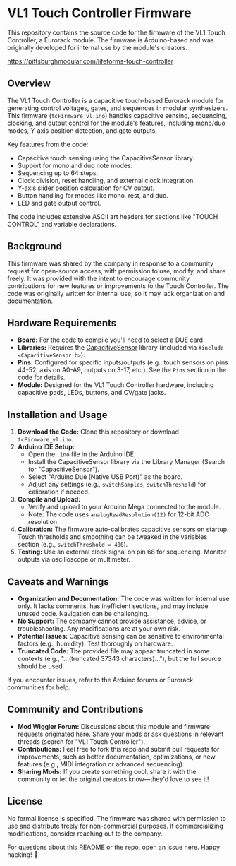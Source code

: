 # VL1 Touch Controller Firmware

This repository contains the source code for the firmware of the VL1 Touch Controller, a Eurorack module. The firmware is Arduino-based and was originally developed for internal use by the module's creators.

https://pittsburghmodular.com/lifeforms-touch-controller

## Overview

The VL1 Touch Controller is a capacitive touch-based Eurorack module for generating control voltages, gates, and sequences in modular synthesizers. This firmware (`tcFirmware_vl.ino`) handles capacitive sensing, sequencing, clocking, and output control for the module's features, including mono/duo modes, Y-axis position detection, and gate outputs.

Key features from the code:
- Capacitive touch sensing using the CapacitiveSensor library.
- Support for mono and duo note modes.
- Sequencing up to 64 steps.
- Clock division, reset handling, and external clock integration.
- Y-axis slider position calculation for CV output.
- Button handling for modes like mono, rest, and duo.
- LED and gate output control.

The code includes extensive ASCII art headers for sections like "TOUCH CONTROL" and variable declarations.

## Background

This firmware was shared by the company in response to a community request for open-source access, with permission to use, modify, and share freely. It was provided with the intent to encourage community contributions for new features or improvements to the Touch Controller. The code was originally written for internal use, so it may lack organization and documentation.

## Hardware Requirements

- **Board:** For the code to compile you'll need to select a DUE card
- **Libraries:** Requires the [CapacitiveSensor](https://github.com/PaulStoffregen/CapacitiveSensor) library (included via `#include <CapacitiveSensor.h>`).
- **Pins:** Configured for specific inputs/outputs (e.g., touch sensors on pins 44-52, axis on A0-A9, outputs on 3-17, etc.). See the `Pins` section in the code for details.
- **Module:** Designed for the VL1 Touch Controller hardware, including capacitive pads, LEDs, buttons, and CV/gate jacks.

## Installation and Usage

1. **Download the Code:** Clone this repository or download `tcFirmware_vl.ino`.
2. **Arduino IDE Setup:**
   - Open the `.ino` file in the Arduino IDE.
   - Install the CapacitiveSensor library via the Library Manager (Search for "CapacitiveSensor").
   - Select "Arduino Due (Native USB Port)" as the board.
   - Adjust any settings (e.g., `switchSamples`, `switchThreshold`) for calibration if needed.
3. **Compile and Upload:**
   - Verify and upload to your Arduino Mega connected to the module.
   - Note: The code uses `analogReadResolution(12)` for 12-bit ADC resolution.
4. **Calibration:** The firmware auto-calibrates capacitive sensors on startup. Touch thresholds and smoothing can be tweaked in the variables section (e.g., `switchThreshold = 400`).
5. **Testing:** Use an external clock signal on pin 68 for sequencing. Monitor outputs via oscilloscope or multimeter.

## Caveats and Warnings

- **Organization and Documentation:** The code was written for internal use only. It lacks comments, has inefficient sections, and may include unused code. Navigation can be challenging.
- **No Support:** The company cannot provide assistance, advice, or troubleshooting. Any modifications are at your own risk.
- **Potential Issues:** Capacitive sensing can be sensitive to environmental factors (e.g., humidity). Test thoroughly on hardware.
- **Truncated Code:** The provided file may appear truncated in some contexts (e.g., "...(truncated 37343 characters)..."), but the full source should be used.

If you encounter issues, refer to the Arduino forums or Eurorack communities for help.

## Community and Contributions

- **Mod Wiggler Forum:** Discussions about this module and firmware requests originated here. Share your mods or ask questions in relevant threads (search for "VL1 Touch Controller").
- **Contributions:** Feel free to fork this repo and submit pull requests for improvements, such as better documentation, optimizations, or new features (e.g., MIDI integration or advanced sequencing).
- **Sharing Mods:** If you create something cool, share it with the community or let the original creators know—they'd love to see it!

## License

No formal license is specified. The firmware was shared with permission to use and distribute freely for non-commercial purposes. If commercializing modifications, consider reaching out to the company.

For questions about this README or the repo, open an issue here. Happy hacking! 🚀
